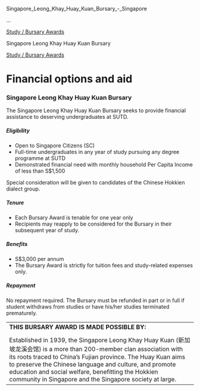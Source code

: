 Singapore_Leong_Khay_Huay_Kuan_Bursary_-_Singapore



…

 [Study / Bursary Awards](/admissions/undergraduate/financing-options-and-aid/financial-aid/study-bursary-awards) 

Singapore Leong Khay Huay Kuan Bursary

[Study / Bursary Awards](https://www.sutd.edu.sg/admissions/undergraduate/financing-options-and-aid/financial-aid/study-bursary-awards)

Financial options and aid
=========================

### Singapore Leong Khay Huay Kuan Bursary



The Singapore Leong Khay Huay Kuan Bursary seeks to provide financial assistance to deserving undergraduates at SUTD.



##### **Eligibility**



* Open to Singapore Citizens (SC)
* Full-time undergraduates in any year of study pursuing any degree programme at SUTD
* Demonstrated financial need with monthly household Per Capita Income of less than S$1,500


Special consideration will be given to candidates of the Chinese Hokkien dialect group.



##### **Tenure**



* Each Bursary Award is tenable for one year only
* Recipients may reapply to be considered for the Bursary in their subsequent year of study.


##### **Benefits**



* S$3,000 per annum
* The Bursary Award is strictly for tuition fees and study-related expenses only.


##### **Repayment**



No repayment required. The Bursary must be refunded in part or in full if student withdraws from studies or have his/her studies terminated prematurely.



|  |
| --- |
| **THIS BURSARY AWARD IS MADE POSSIBLE BY​:** |
|  |
| Established in 1939, the Singapore Leong Khay Huay Kuan (新加坡龙溪会馆) is a more than 200-member clan association with its roots traced to China’s Fujian province. The Huay Kuan aims to preserve the Chinese language and culture, and promote education and social welfare, benefitting the Hokkien community in Singapore and the Singapore society at large. |

